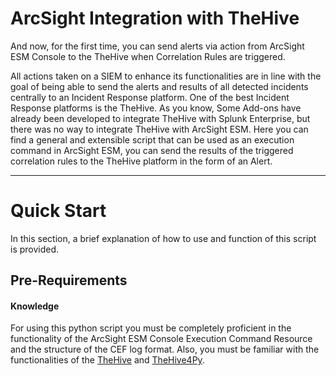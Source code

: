 # ArcSight Integration with TheHive
And now, for the first time, you can send alerts via action from ArcSight ESM Console to the TheHive when Correlation Rules are triggered.


All actions taken on a SIEM to enhance its functionalities are in line with the goal of being able to send the alerts and results of all detected incidents centrally to an Incident Response platform. One of the best Incident Response platforms is the TheHive. As you know, Some Add-ons have already been developed to integrate TheHive with Splunk Enterprise, but there was no way to integrate TheHive with ArcSight ESM.
Here you can find a general and extensible script that can be used as an execution command in ArcSight ESM, you can send the results of the triggered correlation rules  to the TheHive platform in the form of an Alert.

--------------------



# Quick Start
In this section, a brief explanation of how to use and function of this script is provided.


## Pre-Requirements

#### Knowledge
For using this python script you must be completely proficient in the functionality of the ArcSight ESM Console Execution Command Resource and the structure of the CEF log format. 
Also, you must be familiar with the functionalities of the [TheHive](https://github.com/TheHive-Project) and [TheHive4Py](https://github.com/TheHive-Project/TheHive4py).


